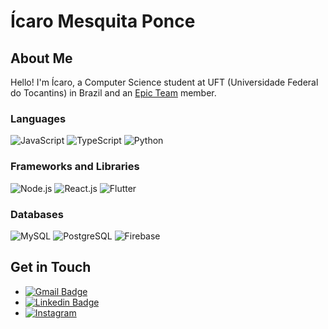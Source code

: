 # Ícaro Mesquita Ponce

## About Me
Hello! I'm Ícaro, a Computer Science student at UFT (Universidade Federal do Tocantins) in Brazil and an [Epic Team](http://epicteam.dev/) member.

### Languages
![JavaScript](https://img.shields.io/badge/-JavaScript-blue?style=flat-square&logo=javascript&logoColor=white)
![TypeScript](https://img.shields.io/badge/-TypeScript-yellow?style=flat-square&logo=typescript&logoColor=white)
![Python](https://img.shields.io/badge/-Python-blue?style=flat-square&logo=python&logoColor=white)

### Frameworks and Libraries
![Node.js](https://img.shields.io/badge/-Node.js-green?style=flat-square&logo=node.js&logoColor=white)
![React.js](https://img.shields.io/badge/-React.js-blue?style=flat-square&logo=react&logoColor=white)
![Flutter](https://img.shields.io/badge/-Flutter-blue?style=flat-square&logo=flutter&logoColor=white)

### Databases
![MySQL](https://img.shields.io/badge/-MySQL-blue?style=flat-square&logo=mysql&logoColor=white)
![PostgreSQL](https://img.shields.io/badge/-PostgreSQL-blue?style=flat-square&logo=postgresql&logoColor=white)
![Firebase](https://img.shields.io/badge/-Firebase-yellow?style=flat-square&logo=firebase&logoColor=white)

## Get in Touch
- [![Gmail Badge](https://img.shields.io/badge/-Gmail-c14438?style=flat-square&logo=Gmail&logoColor=white&link=mailto:ponce.icaromesquita@gmail.com)](mailto:ponce.icaromesquita@gmail.com)
- [![Linkedin Badge](https://img.shields.io/badge/-LinkedIn-blue?style=flat-square&logo=Linkedin&logoColor=white&link=https://linkedin.com/in/%C3%ADcaro-mesquita-ponce-571011214)](https://www.linkedin.com/in/%C3%ADcaro-mesquita-ponce-571011214/)
- [![Instagram](https://img.shields.io/badge/-Instagram-E4405F?&logo=Instagram&logoColor=FFFFFF)](https://www.instagram.com/icar_mp/)
